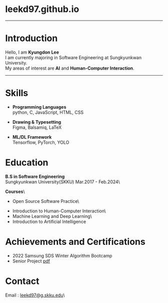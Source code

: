 # leekd97.github.io

---

# Introduction
Hello, I am **Kyungdon Lee**\
I am currently majoring in Software Engineering at Sungkyunkwan University.\
My areas of interest are **AI** and **Human-Computer Interaction**.

---

# Skills

* **Programming Languages**\
python, C, JavaScript, HTML, CSS

* **Drawing & Typesetting**\
Figma, Balsamiq, LaTeX

* **ML/DL Framework**\
Tensorflow, PyTorch, YOLO

# Education

**B.S in Software Engineering**\
Sungkyunkwan University(SKKU) Mar.2017 - Feb.2024\

**Courses**\
* Open Source Software Practice\
+ Introduction to Human-Computer Interaction\
+ Machine Learning and Deep Learning\
+ Introduction to Artificial Intelligence

# Achievements and Certifications

* 2022 Samsung SDS Winter Algorithm Bootcamp
* Senior Project [pdf](https://drive.google.com/file/d/12XLLvweaYAVhQ_KMN3CRb0QZc2gGGETV/view)

# Contact
Email : leekd97@g.skku.edu\
